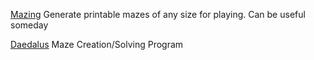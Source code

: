 
[Mazing](http://mazing.cc/home)
Generate printable mazes of any size for playing. Can be useful someday

[Daedalus](http://www.astrolog.org/labyrnth/daedalus.htm)
Maze Creation/Solving Program
